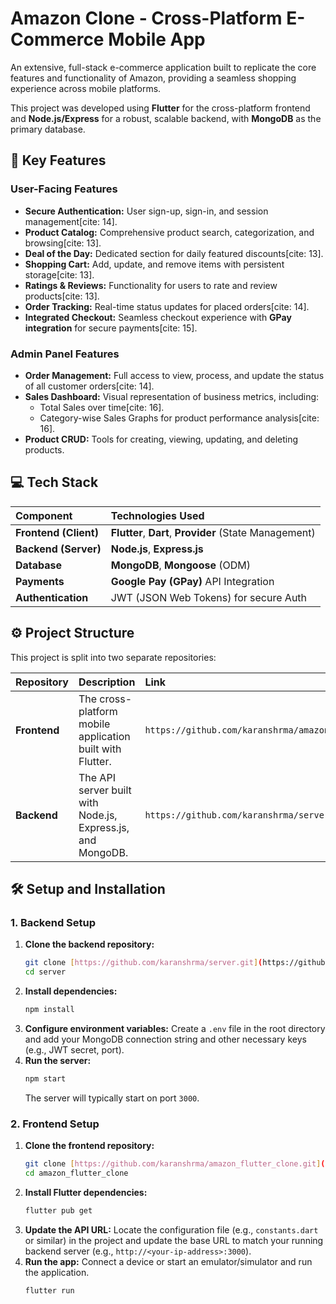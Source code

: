 # Amazon Clone - Cross-Platform E-Commerce Mobile App

An extensive, full-stack e-commerce application built to replicate the core features and functionality of Amazon, providing a seamless shopping experience across mobile platforms.

This project was developed using **Flutter** for the cross-platform frontend and **Node.js/Express** for a robust, scalable backend, with **MongoDB** as the primary database.

## 🚀 Key Features

### User-Facing Features
* **Secure Authentication:** User sign-up, sign-in, and session management[cite: 14].
* **Product Catalog:** Comprehensive product search, categorization, and browsing[cite: 13].
* **Deal of the Day:** Dedicated section for daily featured discounts[cite: 13].
* **Shopping Cart:** Add, update, and remove items with persistent storage[cite: 13].
* **Ratings & Reviews:** Functionality for users to rate and review products[cite: 13].
* **Order Tracking:** Real-time status updates for placed orders[cite: 14].
* **Integrated Checkout:** Seamless checkout experience with **GPay integration** for secure payments[cite: 15].

### Admin Panel Features
* **Order Management:** Full access to view, process, and update the status of all customer orders[cite: 14].
* **Sales Dashboard:** Visual representation of business metrics, including:
    * Total Sales over time[cite: 16].
    * Category-wise Sales Graphs for product performance analysis[cite: 16].
* **Product CRUD:** Tools for creating, viewing, updating, and deleting products.

## 💻 Tech Stack

| Component | Technologies Used |
| :--- | :--- |
| **Frontend (Client)** | **Flutter**, **Dart**, **Provider** (State Management) |
| **Backend (Server)** | **Node.js**, **Express.js** |
| **Database** | **MongoDB**, **Mongoose** (ODM) |
| **Payments** | **Google Pay (GPay)** API Integration  |
| **Authentication** | JWT (JSON Web Tokens) for secure Auth  |

## ⚙️ Project Structure

This project is split into two separate repositories:

| Repository | Description | Link |
| :--- | :--- | :--- |
| **Frontend** | The cross-platform mobile application built with Flutter. | `https://github.com/karanshrma/amazon_flutter_clone` |
| **Backend** | The API server built with Node.js, Express.js, and MongoDB. | `https://github.com/karanshrma/server` |

## 🛠️ Setup and Installation

### 1. Backend Setup

1.  **Clone the backend repository:**
    ```bash
    git clone [https://github.com/karanshrma/server.git](https://github.com/karanshrma/server.git)
    cd server
    ```
2.  **Install dependencies:**
    ```bash
    npm install
    ```
3.  **Configure environment variables:**
    Create a `.env` file in the root directory and add your MongoDB connection string and other necessary keys (e.g., JWT secret, port).
4.  **Run the server:**
    ```bash
    npm start
    ```
    The server will typically start on port `3000`.

### 2. Frontend Setup

1.  **Clone the frontend repository:**
    ```bash
    git clone [https://github.com/karanshrma/amazon_flutter_clone.git](https://github.com/karanshrma/amazon_flutter_clone.git)
    cd amazon_flutter_clone
    ```
2.  **Install Flutter dependencies:**
    ```bash
    flutter pub get
    ```
3.  **Update the API URL:**
    Locate the configuration file (e.g., `constants.dart` or similar) in the project and update the base URL to match your running backend server (e.g., `http://<your-ip-address>:3000`).
4.  **Run the app:**
    Connect a device or start an emulator/simulator and run the application.
    ```bash
    flutter run
    ```
